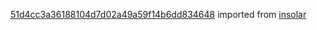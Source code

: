[51d4cc3a36188104d7d02a49a59f14b6dd834648](https://github.com/insolar/insolar/commit/51d4cc3a36188104d7d02a49a59f14b6dd834648) imported from [insolar](https://github.com/insolar/insolar)
